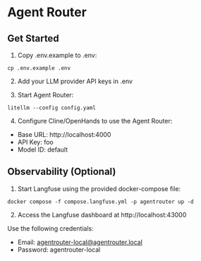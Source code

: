 Agent Router
============

## Get Started

1. Copy .env.example to .env:

```shell
cp .env.example .env
```

2. Add your LLM provider API keys in .env

3. Start Agent Router:

```shell
litellm --config config.yaml
```

4. Configure Cline/OpenHands to use the Agent Router:

* Base URL: http://localhost:4000
* API Key: foo
* Model ID: default

## Observability (Optional)

1. Start Langfuse using the provided docker-compose file:

```shell
docker compose -f compose.langfuse.yml -p agentrouter up -d
```

2. Access the Langfuse dashboard at http://localhost:43000

Use the following credentials:
* Email: agentrouter-local@agentrouter.local
* Password: agentrouter-local
